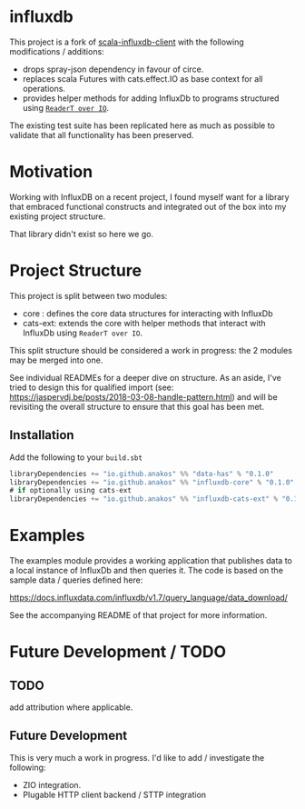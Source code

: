 influxdb
=====================

This project is a fork of [scala-influxdb-client](https://github.com/paulgoldbaum/scala-influxdb-client) with the following modifications / additions:

- drops spray-json dependency in favour of circe.
- replaces scala Futures with cats.effect.IO as base context for all operations. 
- provides helper methods for adding InfluxDb to programs structured using [`ReaderT over IO`](https://www.fpcomplete.com/blog/2017/06/readert-design-pattern).

The existing test suite has been replicated here as much as possible to validate that all functionality has been preserved. 

# Motivation

Working with InfluxDB on a recent project, I found myself want for a library that embraced functional constructs and integrated out of the box into my existing project structure.  

That library didn't exist so here we go.

# Project Structure

This project is split between two modules:

- core    : defines the core data structures for interacting with InfluxDb
- cats-ext: extends the core with helper methods that interact with InfluxDb using `ReaderT over IO`. 

This split structure should be considered a work in progress: the 2 modules may be merged into one.  

See individual READMEs for a deeper dive on structure. As an aside, I've tried to design this for qualified import (see: https://jaspervdj.be/posts/2018-03-08-handle-pattern.html) and will be revisiting the overall structure to ensure that this goal has been met.

## Installation

Add the following to your `build.sbt`

```scala
libraryDependencies += "io.github.anakos" %% "data-has" % "0.1.0"
libraryDependencies += "io.github.anakos" %% "influxdb-core" % "0.1.0"
# if optionally using cats-ext
libraryDependencies += "io.github.anakos" %% "influxdb-cats-ext" % "0.1.0"
```

# Examples

The examples module provides a working application that publishes data to a local instance of InfluxDb and then queries it.  The code is based on the sample data / queries defined here:

https://docs.influxdata.com/influxdb/v1.7/query_language/data_download/

See the accompanying README of that project for more information.

# Future Development / TODO

## TODO

add attribution where applicable.

## Future Development

This is very much a work in progress. I'd like to add / investigate the following:

- ZIO integration. 
- Plugable HTTP client backend / STTP integration
